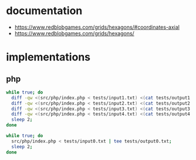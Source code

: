 # documentation

* https://www.redblobgames.com/grids/hexagons/#coordinates-axial
* https://www.redblobgames.com/grids/hexagons/

# implementations

## php

```sh
while true; do
  diff -qw <(src/php/index.php < tests/input1.txt) <(cat tests/output1.txt);
  diff -qw <(src/php/index.php < tests/input2.txt) <(cat tests/output2.txt);
  diff -qw <(src/php/index.php < tests/input3.txt) <(cat tests/output3.txt);
  diff -qw <(src/php/index.php < tests/input4.txt) <(cat tests/output4.txt);
  sleep 2;
done
```

```sh
while true; do
  src/php/index.php < tests/input0.txt | tee tests/output0.txt;
  sleep 2;
done
```
